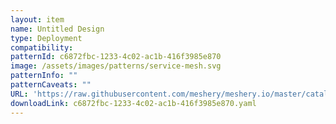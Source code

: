 ```yaml
---
layout: item
name: Untitled Design
type: Deployment
compatibility: 
patternId: c6872fbc-1233-4c02-ac1b-416f3985e870
image: /assets/images/patterns/service-mesh.svg
patternInfo: ""
patternCaveats: ""
URL: 'https://raw.githubusercontent.com/meshery/meshery.io/master/catalog/c6872fbc-1233-4c02-ac1b-416f3985e870.yaml'
downloadLink: c6872fbc-1233-4c02-ac1b-416f3985e870.yaml
---
```

